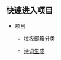 ## 快速进入项目


- 项目
  - [垃圾邮箱分类](https://github.com/BinHaoWang/PM/tree/master/mail-classification)
  
  - [诗词生成](https://github.com/BinHaoWang/PM/tree/master/rnn_poem)


